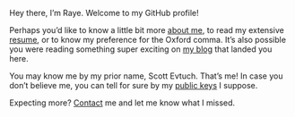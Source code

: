 Hey there, I’m Raye. Welcome to my GitHub profile!

Perhaps you’d like to know a little bit more [about me](https://raye.evtuch.net/about-me), to read my extensive [resume](https://raye.evtuch.net/cv), or to know my preference for the Oxford comma. It’s also possible you were reading something super exciting on [my blog](https://queensidecastle.com/) that landed you here.

You may know me by my prior name, Scott Evtuch. That’s me! In case you don’t believe me, you can tell for sure by my [public keys](https://raye.evtuch.net/crypto) I suppose.

Expecting more? [Contact](https://raye.evtuch.net/contact) me and let me know what I missed.
